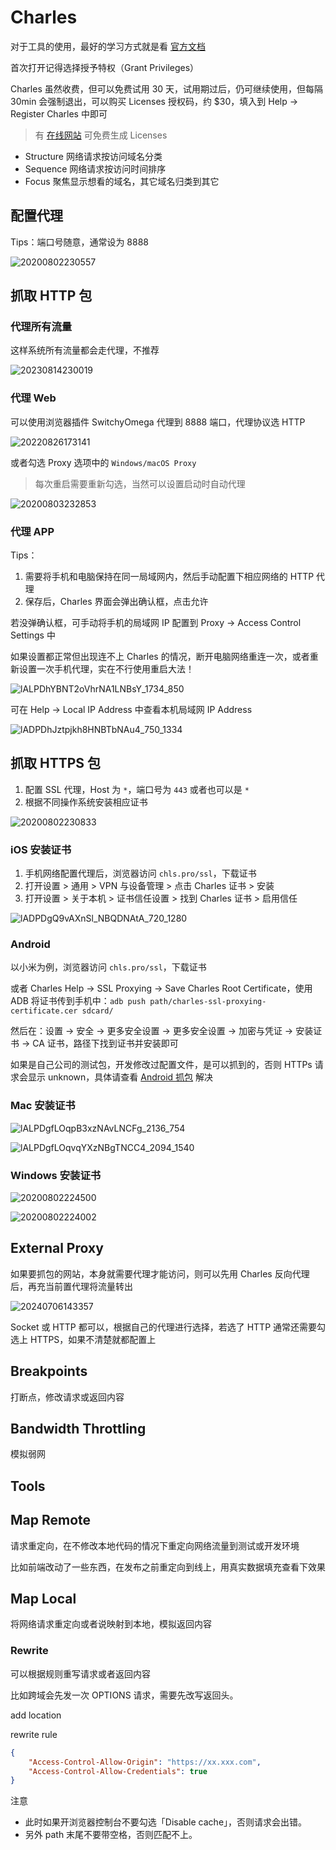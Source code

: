 # Charles

对于工具的使用，最好的学习方式就是看 [官方文档](https://www.charlesproxy.com/documentation/tools/)

首次打开记得选择授予特权（Grant Privileges）

Charles 虽然收费，但可以免费试用 30 天，试用期过后，仍可继续使用，但每隔 30min 会强制退出，可以购买 Licenses 授权码，约 $30，填入到 Help -> Register Charles 中即可

> 有 [在线网站](https://www.zzzmode.com/mytools/charles/) 可免费生成 Licenses

- Structure 网络请求按访问域名分类
- Sequence 网络请求按访问时间排序
- Focus 聚焦显示想看的域名，其它域名归类到其它

## 配置代理

Tips：端口号随意，通常设为 8888

![20200802230557](http://image.zuoright.com/20200802230557.png)

## 抓取 HTTP 包

### 代理所有流量

这样系统所有流量都会走代理，不推荐

![20230814230019](https://image.zuoright.com/20230814230019.png)

### 代理 Web

可以使用浏览器插件 SwitchyOmega 代理到 8888 端口，代理协议选 HTTP

![20220826173141](http://image.zuoright.com/20220826173141.png)

或者勾选 Proxy 选项中的 `Windows/macOS Proxy`

> 每次重启需要重新勾选，当然可以设置启动时自动代理

![20200803232853](http://image.zuoright.com/20200803232853.png)

### 代理 APP

Tips：

1. 需要将手机和电脑保持在同一局域网内，然后手动配置下相应网络的 HTTP 代理
2. 保存后，Charles 界面会弹出确认框，点击允许

若没弹确认框，可手动将手机的局域网 IP 配置到 Proxy -> Access Control Settings 中

如果设置都正常但出现连不上 Charles 的情况，断开电脑网络重连一次，或者重新设置一次手机代理，实在不行使用重启大法！

![lALPDhYBNT2oVhrNA1LNBsY_1734_850](http://image.zuoright.com/lALPDhYBNT2oVhrNA1LNBsY_1734_850.png)

可在 Help -> Local IP Address 中查看本机局域网 IP Address

![lADPDhJztpjkh8HNBTbNAu4_750_1334](http://image.zuoright.com/lADPDhJztpjkh8HNBTbNAu4_750_1334.jpg)

## 抓取 HTTPS 包

1. 配置 SSL 代理，Host 为 `*`，端口号为 `443` 或者也可以是 `*`
2. 根据不同操作系统安装相应证书

![20200802230833](http://image.zuoright.com/20200802230833.png)

### iOS 安装证书

1. 手机网络配置代理后，浏览器访问 `chls.pro/ssl`，下载证书
2. 打开设置 > 通用 > VPN 与设备管理 > 点击 Charles 证书 > 安装
3. 打开设置 > 关于本机 > 证书信任设置 > 找到 Charles 证书 > 启用信任

![lADPDgQ9vAXnSl_NBQDNAtA_720_1280](http://image.zuoright.com/lADPDgQ9vAXnSl_NBQDNAtA_720_1280.jpg)

### Android

以小米为例，浏览器访问 `chls.pro/ssl`，下载证书

或者 Charles Help -> SSL Proxying -> Save Charles Root Certificate，使用 ADB 将证书传到手机中：`adb push path/charles-ssl-proxying-certificate.cer sdcard/`

然后在：设置 -> 安全 -> 更多安全设置 -> 更多安全设置 -> 加密与凭证 -> 安装证书 -> CA 证书，路径下找到证书并安装即可

如果是自己公司的测试包，开发修改过配置文件，是可以抓到的，否则 HTTPs 请求会显示 unknown，具体请查看 [Android 抓包](android_proxy.md) 解决

### Mac 安装证书

![lALPDgfLOqpB3xzNAvLNCFg_2136_754](http://image.zuoright.com/lALPDgfLOqpB3xzNAvLNCFg_2136_754.png)

![lALPDgfLOqvqYXzNBgTNCC4_2094_1540](http://image.zuoright.com/lALPDgfLOqvqYXzNBgTNCC4_2094_1540.png)

### Windows 安装证书

![20200802224500](http://image.zuoright.com/20200802224500.png)

![20200802224002](http://image.zuoright.com/20200802224002.png)

## External Proxy

如果要抓包的网站，本身就需要代理才能访问，则可以先用 Charles 反向代理后，再充当前置代理将流量转出

![20240706143357](https://image.zuoright.com/20240706143357.png)

Socket 或 HTTP 都可以，根据自己的代理进行选择，若选了 HTTP 通常还需要勾选上 HTTPS，如果不清楚就都配置上

## Breakpoints

打断点，修改请求或返回内容

## Bandwidth Throttling

模拟弱网

## Tools

## Map Remote

请求重定向，在不修改本地代码的情况下重定向网络流量到测试或开发环境

比如前端改动了一些东西，在发布之前重定向到线上，用真实数据填充查看下效果

## Map Local

将网络请求重定向或者说映射到本地，模拟返回内容

### Rewrite

可以根据规则重写请求或者返回内容

比如跨域会先发一次 OPTIONS 请求，需要先改写返回头。

add location

rewrite rule

```json
{
    "Access-Control-Allow-Origin": "https://xx.xxx.com",
    "Access-Control-Allow-Credentials": true
}
```

注意

- 此时如果开浏览器控制台不要勾选「Disable cache」，否则请求会出错。
- 另外 path 末尾不要带空格，否则匹配不上。
